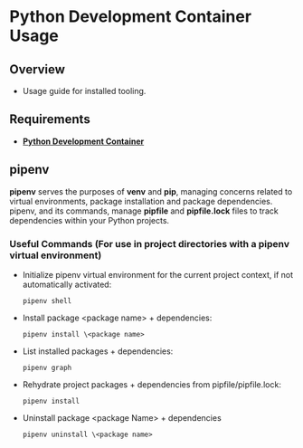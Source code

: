 # Python Development Container Usage
## Overview
* Usage guide for installed tooling.

## Requirements

* [**Python Development Container**](https://github.com/MikeLee343/my-dev-environments/blob/main/python/pages/python-dev-containers.md)

## pipenv
**pipenv** serves the purposes of **venv** and **pip**, managing concerns related to virtual environments, package installation and package dependencies.  pipenv, and its commands, manage **pipfile** and **pipfile.lock** files to track dependencies within your Python projects.
### Useful Commands (For use in project directories with a pipenv virtual environment)
* Initialize pipenv virtual environment for the current project context, if not automatically activated:
    ```
    pipenv shell
    ```
* Install package \<package name> + dependencies:
    ```
    pipenv install \<package name>
    ```
* List installed packages + dependencies:
    ```
    pipenv graph
    ```
* Rehydrate project packages + dependencies from pipfile/pipfile.lock:
    ```
    pipenv install
    ```
* Uninstall package \<package Name> + dependencies
    ```
    pipenv uninstall \<package name>
    ```
